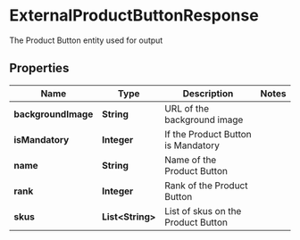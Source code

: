 

# ExternalProductButtonResponse

The Product Button entity used for output

## Properties

| Name | Type | Description | Notes |
|------------ | ------------- | ------------- | -------------|
|**backgroundImage** | **String** | URL of the background image |  |
|**isMandatory** | **Integer** | If the Product Button is Mandatory |  |
|**name** | **String** | Name of the Product Button |  |
|**rank** | **Integer** | Rank of the Product Button |  |
|**skus** | **List&lt;String&gt;** | List of skus on the Product Button |  |



